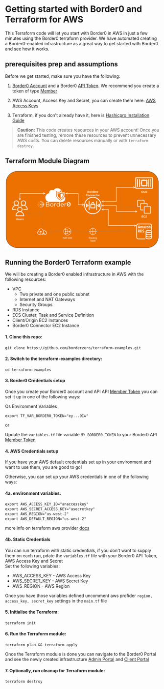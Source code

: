 # Getting started with Border0 and Terraform for AWS
This Terraform code will let you start with Border0 in AWS in just a few minutes using the Border0 terraform provider. 
We have automated creating a Border0-enabled infrastructure as a great way to get started with Border0 and see how it works.

## prerequisites prep and assumptions
Before we get started, make sure you have the following:

1. [Border0 Account](https://docs.border0.com/docs/signup) and a Border0 [API Token](https://docs.border0.com/docs/creating-access-token). We recommend you create a token of type [Member](https://portal.border0.com/organizations/current?tab=new_token)

2. AWS Account, Access Key and Secret, you can create them here: [AWS Access Keys](https://console.aws.amazon.com/iam/home?#/security_credentials)

3. Terraform, if you don't already have it, here is [Hashicpro Installation Guide](https://learn.hashicorp.com/tutorials/terraform/install-cli)

> **Caution:** This code creates resources in your AWS account! Once you are finished testing, remove these resources to prevent unnecessary AWS costs. You can delete resources manually or with `terraform destroy`.

## Terraform Module Diagram
![Terraform Module Diagram](diagram.png)
## Running the Border0 Terraform example
We will be creating a Border0 enabled infrastructure in AWS with the following resources:
- VPC
    - Two private and one public subnet
    - Internet and NAT Gateways
    - Security Groups
- RDS Instance
- ECS Cluster, Task and Service Definition
- Client/Origin EC2 Instances
- Border0 Connector EC2 Instance


#### 1. Clone this repo:
```
git clone https://github.com/borderzero/terraform-examples.git
```

#### 2. Switch to the terraform-examples directory:
```
cd terraform-examples
```
#### 3. Border0 Credentials setup
Once you create your Border0 account and API API [Member Token](https://portal.border0.com/organizations/current?tab=new_token) you can set it up in one of the following ways:

Os Environment Variables
```
export TF_VAR_BORDER0_TOKEN="ey...9Iw"
```
or 

Update the ``variables.tf`` file variable ``MY_BORDER0_TOKEN`` to your Border0 API [Member Token](https://portal.border0.com/organizations/current?tab=new_token)

#### 4. AWS Credentials setup

If you have your AWS default credentials set up in your environment and want to use them, you are good to go! 

Otherwise, you can set up your AWS credentials in one of the following ways:

#### 4a. environment variables.
```
export AWS_ACCESS_KEY_ID="anaccesskey"
export AWS_SECRET_ACCESS_KEY="asecretkey"
export AWS_REGION="us-west-2"
export AWS_DEFAULT_REGION="us-west-2"
```

more info on terraform aws provider [docs](https://registry.terraform.io/providers/hashicorp/aws/latest/docs)

#### 4b. Static Credentials
You can run terraform with static credentials, if you don't want to supply them on each run, pdate the ``variables.tf`` file with your Border0 API Token, AWS Access Key and Secret
<br>Set the following variables:
- AWS_ACCESS_KEY - AWS Access Key
- AWS_SECRET_KEY - AWS Secret Key
- AWS_REGION - AWS Region

Once you have those variables defined uncomment aws profider ``region, access_key, secret_key`` settings in the ``main.tf`` file


#### 5. Initialise the Terraform:
```
terraform init
```
#### 6. Run the Terraform module:
```
terraform plan && terraform apply
```
Once the Terraform module is done you can navigate to the Border0 Portal and see the newly created infrastructure 
[Admin Portal](https://portal.border0.com/mysockets) and [Client Portal](https://client.border0.com/#/login)

#### 7. Optionally, run cleanup for Terraform module:
```
terraform destroy
```
